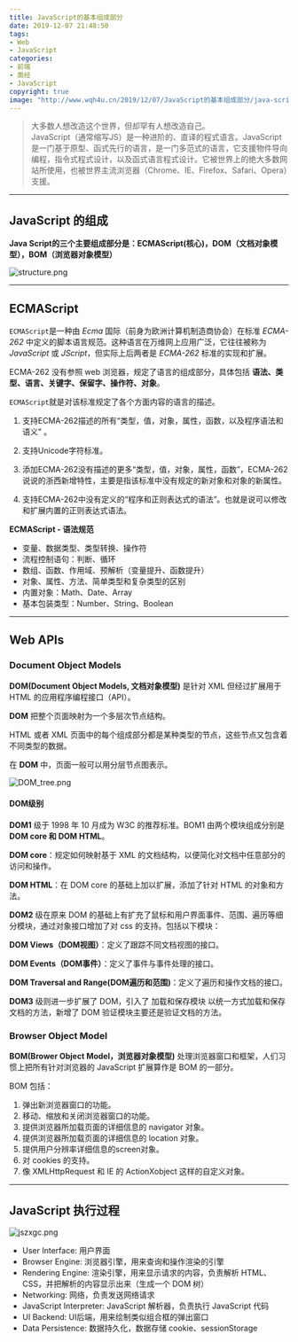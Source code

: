 ```yaml
---
title: JavaScript的基本组成部分
date: 2019-12-07 21:48:50
tags:
- Web
- JavaScript
categories:
- 前端
- 面经
- JavaScript
copyright: true
image: "http://www.wqh4u.cn/2019/12/07/JavaScript的基本组成部分/java-script.jpg"
---
```


> <span class = 'introduction'>大多数人想改造这个世界，但却罕有人想改造自己。</span><br/>
JavaScript（通常缩写JS）是一种进阶的、直译的程式语言。JavaScript 是一门基于原型、函式先行的语言，是一门多范式的语言，它支援物件导向编程，指令式程式设计，以及函式语言程式设计。它被世界上的绝大多数网站所使用，也被世界主流浏览器（Chrome、IE、Firefox、Safari、Opera）支援。

<!--more-->

<hr/>

## JavaScript 的组成

**Java Script的三个主要组成部分是：ECMAScript(核心)，DOM（文档对象模型），BOM（浏览器对象模型）**

<img src="structure.png" alt="structure.png" title="JavaScript 的组成部分" />

<hr />

## ECMAScript

<div class="note info">
<p><code>ECMAScript</code>是一种由 <em>Ecma</em> 国际（前身为欧洲计算机制造商协会）在标准 <em>ECMA-262</em> 中定义的脚本语言规范。这种语言在万维网上应用广泛，它往往被称为 <em>JavaScript</em> 或 <em>JScript</em>，但实际上后两者是 <em>ECMA-262</em> 标准的实现和扩展。</p>
</div>

ECMA-262 没有参照 web 浏览器，规定了语言的组成部分，具体包括 <b>语法、类型、语言、关键字、保留字、操作符、对象</b>。

<code>ECMAScript</code>就是对该标准规定了各个方面内容的语言的描述。

1. 支持ECMA-262描述的所有“类型，值，对象，属性，函数，以及程序语法和语义” 。

2. 支持Unicode字符标准。

3. 添加ECMA-262没有描述的更多“类型，值，对象，属性，函数”，ECMA-262说说的浙西新增特性，主要是指该标准中没有规定的新对象和对象的新属性。

4. 支持ECMA-262中没有定义的“程序和正则表达式的语法”。也就是说可以修改和扩展内置的正则表达式语法。

**ECMAScript - 语法规范**
- 变量、数据类型、类型转换、操作符
- 流程控制语句：判断、循环
- 数组、函数、作用域、预解析（变量提升、函数提升）
- 对象、属性、方法、简单类型和复杂类型的区别
- 内置对象：Math、Date、Array
- 基本包装类型：Number、String、Boolean
  
<hr />

## Web APIs

### Document Object Models

**DOM(Document Object Models, 文档对象模型)** 是针对 XML 但经过扩展用于 HTML 的应用程序编程接口（API）。

**DOM** 把整个页面映射为一个多层次节点结构。

HTML 或者 XML 页面中的每个组成部分都是某种类型的节点，这些节点又包含着不同类型的数据。

在 **DOM** 中，页面一般可以用分层节点图表示。

<img src="DOM_tree.png" alt="DOM_tree.png" title="DOM 树" />

#### DOM级别

**DOM1** 级于 1998 年 10 月成为 W3C 的推荐标准。BOM1 由两个模块组成分别是 **DOM core 和 DOM HTML**。

<div class="note info">
<b>DOM core</b>：规定如何映射基于 XML 的文档结构，以便简化对文档中任意部分的访问和操作。

<b>DOM HTML</b>：在 DOM core 的基础上加以扩展，添加了针对 HTML 的对象和方法。
</div>

**DOM2** 级在原来 DOM 的基础上有扩充了鼠标和用户界面事件、范围、遍历等细分模块，通过对象接口增加了对 css 的支持。包括以下模块：

<div class="note info">
<b>DOM Views（DOM视图）</b>：定义了跟踪不同文档视图的接口。

<b>DOM Events（DOM事件）</b>：定义了事件与事件处理的接口。

<b>DOM Traversal and Range(DOM遍历和范围)</b>：定义了遍历和操作文档的接口。
</div>

**DOM3** 级则进一步扩展了 DOM，引入了 <span class="blue-target">加载和保存模块</span> 以统一方式加载和保存文档的方法，新增了 DOM 验证模块主要还是验证文档的方法。

### Browser Object Model

**BOM(Brower Object Model，浏览器对象模型)** 处理浏览器窗口和框架，人们习惯上把所有针对浏览器的 JavaScript 扩展算作是 BOM 的一部分。

BOM 包括：

1. 弹出新浏览器窗口的功能。
2. 移动、缩放和关闭浏览器窗口的功能。
3. 提供浏览器所加载页面的详细信息的 navigator 对象。
4. 提供浏览器所加载页面的详细信息的 location 对象。
5. 提供用户分辨率详细信息的screen对象。
6. 对 cookies 的支持。
7. 像 XMLHttpRequest 和 IE 的 ActionXobject 这样的自定义对象。

<hr />

## JavaScript 执行过程

<img src="jszxgc.png" alt="jszxgc.png" title="JavaScript 执行过程" />

- User Interface: 用户界面
- Browser Engine: 浏览器引擎，用来查询和操作渲染的引擎
- Rendering Engine: 渲染引擎，用来显示请求的内容，负责解析 HTML、CSS，并把解析的内容显示出来（生成一个 DOM 树）
- Networking: 网络，负责发送网络请求
- JavaScript Interpreter: JavaScript 解析器，负责执行 JavaScript 代码
- UI Backend: UI后端，用来绘制类似组合框的弹出窗口
- Data Persistence: 数据持久化，数据存储 cookie、sessionStorage
